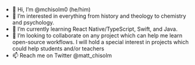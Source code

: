 - 👋 Hi, I’m @mchisolm0 (he/him)
- 👀 I’m interested in everything from history and theology to chemistry and psychology.
- 🌱 I’m currently learning React Native/TypeScript, Swift, and Java.
- 💞️ I’m looking to collaborate on any project which can help me learn open-source workflows. I will hold a special interest in projects which could help students and/or teachers
- 📫 Reach me on Twitter @matt_chisolm
